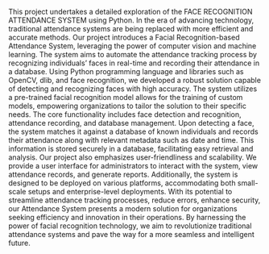 This project undertakes a detailed exploration of the FACE
RECOGNITION ATTENDANCE SYSTEM using Python. In the
era of advancing technology, traditional attendance systems are
being replaced with more efficient and accurate methods. Our
project introduces a Facial Recognition-based Attendance System, leveraging the power of computer vision and machine learning. The system aims to automate the attendance tracking process
by recognizing individuals’ faces in real-time and recording their
attendance in a database. Using Python programming language
and libraries such as OpenCV, dlib, and face recognition, we developed a robust solution capable of detecting and recognizing
faces with high accuracy. The system utilizes a pre-trained facial recognition model allows for the training of custom models,
empowering organizations to tailor the solution to their specific
needs. The core functionality includes face detection and recognition, attendance recording, and database management. Upon detecting a face, the system matches it against a database of known
individuals and records their attendance along with relevant metadata such as date and time. This information is stored securely in
a database, facilitating easy retrieval and analysis. Our project
also emphasizes user-friendliness and scalability. We provide a
user interface for administrators to interact with the system, view
attendance records, and generate reports. Additionally, the system
is designed to be deployed on various platforms, accommodating
both small-scale setups and enterprise-level deployments. With
its potential to streamline attendance tracking processes, reduce
errors, enhance security, our Attendance System presents a modern solution for organizations seeking efficiency and innovation
in their operations. By harnessing the power of facial recognition
technology, we aim to revolutionize traditional attendance systems and pave the way for a more seamless and intelligent future.
